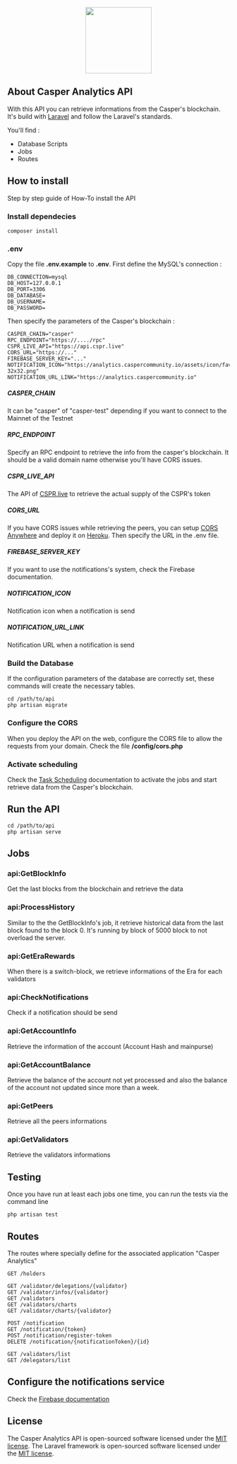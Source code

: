 
<p align="center"><a href="https://analytics.caspercommunity.io" target="_blank"><img src="https://analytics.caspercommunity.io/assets/icon/android-chrome-512x512.png" width="150"></a></p>

## About Casper Analytics API

With this API you can retrieve informations from the Casper's blockchain.
It's build with [Laravel](https://laravel.com/docs) and follow the Laravel's standards.

You'll find :
- Database Scripts
- Jobs
- Routes

## How to install

Step by step guide of How-To install the API


### Install dependecies
```
composer install
```

### .env

Copy the file **.env.example** to **.env**.
First define the MySQL's connection :
```
DB_CONNECTION=mysql
DB_HOST=127.0.0.1
DB_PORT=3306
DB_DATABASE=
DB_USERNAME=
DB_PASSWORD=
```
Then specify the parameters of the Casper's blockchain :
```
CASPER_CHAIN="casper"
RPC_ENDPOINT="https://..../rpc"
CSPR_LIVE_API="https://api.cspr.live"
CORS_URL="https://..."
FIREBASE_SERVER_KEY="..."
NOTIFICATION_ICON="https://analytics.caspercommunity.io/assets/icon/favicon-32x32.png"
NOTIFICATION_URL_LINK="https://analytics.caspercommunity.io"
```
##### CASPER_CHAIN

It can be "casper" of "casper-test" depending if you want to connect to the Mainnet of the Testnet

##### RPC_ENDPOINT

Specify an RPC endpoint to retrieve the info from the casper's blockchain.
It should be a valid domain name otherwise you'll have CORS issues.

##### CSPR_LIVE_API

The API of [CSPR.live](https://cspr.live) to retrieve the actual supply of the CSPR's token

##### CORS_URL

If you have CORS issues while retrieving the peers, you can setup [CORS Anywhere](https://github.com/Rob--W/cors-anywhere) and deploy it on [Heroku](https://heroku.com/).
Then specify the URL in the .env file.

##### FIREBASE_SERVER_KEY

If you want to use the notifications's system, check the Firebase documentation.

##### NOTIFICATION_ICON

Notification icon when a notification is send

##### NOTIFICATION_URL_LINK

Notification URL when a notification is send

### Build the Database
If the configuration parameters of the database are correctly set, these commands will create the necessary tables.
```
cd /path/to/api
php artisan migrate
```

### Configure the CORS

When you deploy the API on the web, configure the CORS file to allow the requests from your domain.
Check the file **/config/cors.php**

### Activate scheduling

Check the [Task Scheduling](https://laravel.com/docs/8.x/scheduling#running-the-scheduler) documentation to activate the jobs and start retrieve data from the Casper's blockchain.

## Run the API

```
cd /path/to/api
php artisan serve
```
## Jobs

### api:GetBlockInfo
Get the last blocks from the blockchain and retrieve the data

### api:ProcessHistory
Similar to the the GetBlockInfo's job, it retrieve historical data from the last block found to the block 0. It's running by block of 5000 block to not overload the server.

### api:GetEraRewards
When there is a switch-block, we retrieve informations of the Era for each validators

### api:CheckNotifications
Check if a notification should be send

### api:GetAccountInfo
Retrieve the information of the account (Account Hash and mainpurse)

### api:GetAccountBalance
Retrieve the balance of the account not yet processed and also the balance of the account not updated since more than a week.

### api:GetPeers
Retrieve all the peers informations

### api:GetValidators
Retrieve the validators informations

## Testing

Once you have run at least each jobs one time, you can run the tests via the command line

```
php artisan test
```

## Routes

The routes where specially define for the associated application "Casper Analytics"
```
GET /holders

GET /validator/delegations/{validator}
GET /validator/infos/{validator}
GET /validators
GET /validators/charts
GET /validator/charts/{validator}

POST /notification
GET /notification/{token}
POST /notification/register-token
DELETE /notification/{notificationToken}/{id}

GET /validators/list
GET /delegators/list
```

## Configure the notifications service

Check the [Firebase documentation](http://firebase.google.com/)

## License

The Casper Analytics API is open-sourced software licensed under the [MIT license](https://opensource.org/licenses/MIT).
The Laravel framework is open-sourced software licensed under the [MIT license](https://opensource.org/licenses/MIT).
